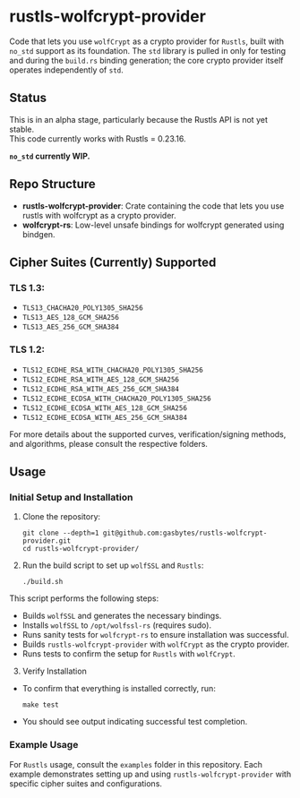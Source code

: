 # rustls-wolfcrypt-provider

Code that lets you use `wolfCrypt` as a crypto provider for `Rustls`,
built with `no_std` support as its foundation. The `std` library is pulled in
only for testing and during the `build.rs` binding generation; the core crypto
provider itself operates independently of `std`.

## Status

This is in an alpha stage, particularly because the Rustls API is not yet stable.  
This code currently works with Rustls = 0.23.16.

**`no_std` currently WIP.**

## Repo Structure

- **rustls-wolfcrypt-provider**: Crate containing the code that lets you use rustls with wolfcrypt as a crypto provider.
- **wolfcrypt-rs**: Low-level unsafe bindings for wolfcrypt generated using bindgen.

## Cipher Suites (Currently) Supported

### TLS 1.3:
- `TLS13_CHACHA20_POLY1305_SHA256`
- `TLS13_AES_128_GCM_SHA256`
- `TLS13_AES_256_GCM_SHA384`

### TLS 1.2:
- `TLS12_ECDHE_RSA_WITH_CHACHA20_POLY1305_SHA256`
- `TLS12_ECDHE_RSA_WITH_AES_128_GCM_SHA256`
- `TLS12_ECDHE_RSA_WITH_AES_256_GCM_SHA384`
- `TLS12_ECDHE_ECDSA_WITH_CHACHA20_POLY1305_SHA256`
- `TLS12_ECDHE_ECDSA_WITH_AES_128_GCM_SHA256`
- `TLS12_ECDHE_ECDSA_WITH_AES_256_GCM_SHA384`

For more details about the supported curves, verification/signing methods, and algorithms, please consult the respective folders.

## Usage

### Initial Setup and Installation

1. Clone the repository:
   ```
   git clone --depth=1 git@github.com:gasbytes/rustls-wolfcrypt-provider.git
   cd rustls-wolfcrypt-provider/
   ```

2. Run the build script to set up `wolfSSL` and `Rustls`:
   ```
   ./build.sh
   ```
This script performs the following steps:

* Builds `wolfSSL` and generates the necessary bindings.
* Installs `wolfSSL` to `/opt/wolfssl-rs` (requires sudo).
* Runs sanity tests for `wolfcrypt-rs` to ensure installation was successful.
* Builds `rustls-wolfcrypt-provider` with `wolfCrypt` as the crypto provider.
* Runs tests to confirm the setup for `Rustls` with `wolfCrypt`.

3. Verify Installation
* To confirm that everything is installed correctly, run:
   ```
   make test
   ```
* You should see output indicating successful test completion.

### Example Usage
For `Rustls` usage, consult the `examples` folder in this repository. Each example
demonstrates setting up and using `rustls-wolfcrypt-provider` with specific
cipher suites and configurations.

